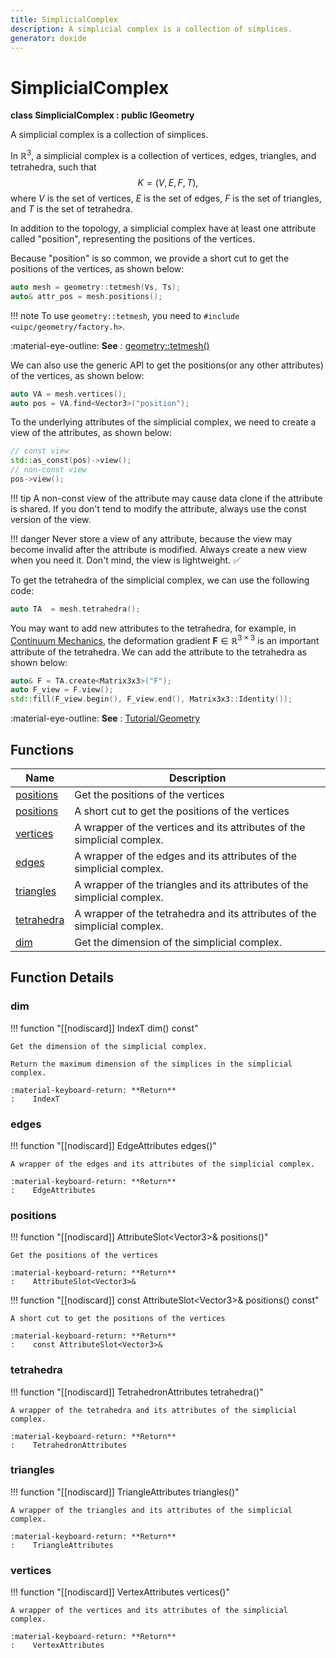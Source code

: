 ```yaml
---
title: SimplicialComplex
description: A simplicial complex is a collection of simplices.
generator: doxide
---
```



# SimplicialComplex

**class SimplicialComplex : public IGeometry**



A simplicial complex is a collection of simplices.

In $\mathbb{R}^3$, a simplicial complex is a collection of vertices, edges, triangles, and tetrahedra, such that
$$
K = (V, E, F, T),
$$
where $V$ is the set of vertices, $E$ is the set of edges,
$F$ is the set of triangles, and $T$ is the set of tetrahedra.

In addition to the topology, a simplicial complex have at least one attribute called "position",
representing the positions of the vertices.

Because "position" is so common, we provide a short cut to get the positions of the vertices, as shown below:

```cpp
auto mesh = geometry::tetmesh(Vs, Ts);
auto& attr_pos = mesh.positions();
```

!!! note
     To use `geometry::tetmesh`, you need to `#include <uipc/geometry/factory.h>`.

:material-eye-outline: **See**
:    [geometry::tetmesh()](../index.md#tetmesh)


We can also use the generic API to get the positions(or any other attributes) of the vertices, as shown below:
```cpp
auto VA = mesh.vertices();
auto pos = VA.find<Vector3>("position");
```

To the underlying attributes of the simplicial complex, we need to create a view of the attributes, as shown below:
```cpp
// const view
std::as_const(pos)->view();
// non-const view
pos->view();
```

!!! tip
     A non-const view of the attribute may cause data clone if the attribute is shared.
    If you don't tend to modify the attribute, always use the const version of the view.

!!! danger
     Never store a view of any attribute, because the view may become invalid after the attribute is modified.
    Always create a new view when you need it. Don't mind, the view is lightweight. :white_check_mark:

To get the tetrahedra of the simplicial complex, we can use the following code:
```cpp
auto TA  = mesh.tetrahedra();
```
You may want to add new attributes to the tetrahedra, for example,
in [Continuum Mechanics](https://en.wikipedia.org/wiki/Continuum_mechanics),
the deformation gradient $\mathbf{F} \in \mathbb{R}^{3\times 3}$ is an important attribute of the tetrahedra.
We can add the attribute to the tetrahedra as shown below:
```cpp
auto& F = TA.create<Matrix3x3>("F");
auto F_view = F.view();
std::fill(F_view.begin(), F_view.end(), Matrix3x3::Identity());
```

:material-eye-outline: **See**
:    [Tutorial/Geometry](../../../../tutorial/geometry.md)



## Functions

| Name | Description |
| ---- | ----------- |
| [positions](#positions) | Get the positions of the vertices |
| [positions](#positions) | A short cut to get the positions of the vertices |
| [vertices](#vertices) | A wrapper of the vertices and its attributes of the simplicial complex. |
| [edges](#edges) | A wrapper of the edges and its attributes of the simplicial complex. |
| [triangles](#triangles) | A wrapper of the triangles and its attributes of the simplicial complex. |
| [tetrahedra](#tetrahedra) | A wrapper of the tetrahedra and its attributes of the simplicial complex. |
| [dim](#dim) | Get the dimension of the simplicial complex. |

## Function Details

### dim<a name="dim"></a>
!!! function "[[nodiscard]] IndexT dim() const"

    
    
    Get the dimension of the simplicial complex.
    
    Return the maximum dimension of the simplices in the simplicial complex.
    
    :material-keyboard-return: **Return**
    :    IndexT
    
    

### edges<a name="edges"></a>
!!! function "[[nodiscard]] EdgeAttributes edges()"

    
    
    A wrapper of the edges and its attributes of the simplicial complex.
    
    :material-keyboard-return: **Return**
    :    EdgeAttributes
    
    

### positions<a name="positions"></a>
!!! function "[[nodiscard]] AttributeSlot&lt;Vector3&gt;&amp; positions()"

    
    
    Get the positions of the vertices
    
    :material-keyboard-return: **Return**
    :    AttributeSlot<Vector3>&
    
    

!!! function "[[nodiscard]] const AttributeSlot&lt;Vector3&gt;&amp; positions() const"

    
    
    A short cut to get the positions of the vertices
    
    :material-keyboard-return: **Return**
    :    const AttributeSlot<Vector3>&
    
    

### tetrahedra<a name="tetrahedra"></a>
!!! function "[[nodiscard]] TetrahedronAttributes tetrahedra()"

    
    
    A wrapper of the tetrahedra and its attributes of the simplicial complex.
    
    :material-keyboard-return: **Return**
    :    TetrahedronAttributes
    
    

### triangles<a name="triangles"></a>
!!! function "[[nodiscard]] TriangleAttributes triangles()"

    
    
    A wrapper of the triangles and its attributes of the simplicial complex.
    
    :material-keyboard-return: **Return**
    :    TriangleAttributes
    
    

### vertices<a name="vertices"></a>
!!! function "[[nodiscard]] VertexAttributes vertices()"

    
    
    A wrapper of the vertices and its attributes of the simplicial complex.
    
    :material-keyboard-return: **Return**
    :    VertexAttributes
    
    

